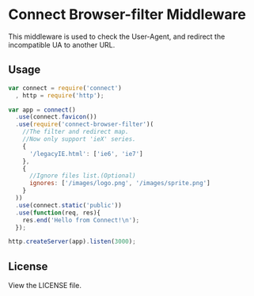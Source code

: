 # Connect Browser-filter Middleware

This middleware is used to check the User-Agent, and redirect the incompatible UA to another URL.

## Usage

```js
var connect = require('connect')
  , http = require('http');

var app = connect()
  .use(connect.favicon())
  .use(require('connect-browser-filter')(
    //The filter and redirect map.
    //Now only support 'ieX' series.
    {
      '/legacyIE.html': ['ie6', 'ie7']
    },
    {
      //Ignore files list.(Optional)
      ignores: ['/images/logo.png', '/images/sprite.png']
    }
  ))
  .use(connect.static('public'))
  .use(function(req, res){
    res.end('Hello from Connect!\n');
  });

http.createServer(app).listen(3000);
```

## License

View the LICENSE file.